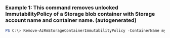 ### Example 1: This command removes unlocked ImmutabilityPolicy of a Storage blob container with Storage account name and container name. (autogenerated)
```powershell
PS C:\> Remove-AzRmStorageContainerImmutabilityPolicy -ContainerName myContainer -Etag $policy.Etag -ResourceGroupName myResourceGroup -StorageAccountName myStorageAccount
```

